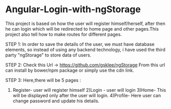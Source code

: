 # Angular-Login-with-ngStorage

This project is based on how the user will register himself/herself, after then he can login which will be redirected to home page and other pages.This project also tell how to make routes for different pages.

STEP 1:
In order to save the details of the user, we must have database elements, so instead of using any backend technology, i have used the third party "ngStorage" to store data of users.

STEP 2: 
Check this Url -> https://github.com/gsklee/ngStorage
From this url can install by bower/npm package or simply use the cdn link.

STEP 3:
Here,there will be 5 pages :
1) Register- user will register himself
2)Login - user will login 
3)Home- This will be displayed only after the user will login.
4)Profile- Here user can change password and update his details.

